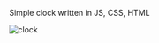 Simple clock written in JS, CSS, HTML

![clock](https://github.com/user-attachments/assets/29a31349-e0ff-44ca-a3ba-8806a1e4d92f)
